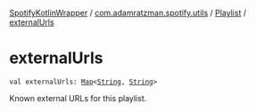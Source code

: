 [SpotifyKotlinWrapper](../../index.md) / [com.adamratzman.spotify.utils](../index.md) / [Playlist](index.md) / [externalUrls](./external-urls.md)

# externalUrls

`val externalUrls: `[`Map`](https://kotlinlang.org/api/latest/jvm/stdlib/kotlin.collections/-map/index.html)`<`[`String`](https://kotlinlang.org/api/latest/jvm/stdlib/kotlin/-string/index.html)`, `[`String`](https://kotlinlang.org/api/latest/jvm/stdlib/kotlin/-string/index.html)`>`

Known external URLs for this playlist.

